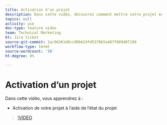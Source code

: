 ```yaml
---
title: Activation d’un projet
description: Dans cette vidéo, découvrez comment mettre votre projet en ligne à l’aide de l’état du projet.
topics: null
activity: use
doc-type: feature video
team: Technical Marketing
kt: Jira ticket
source-git-commit: 2ac96361d0cc90b62dfd5378b5a487f889d07199
workflow-type: tm+mt
source-wordcount: '38'
ht-degree: 0%

---
```


# Activation d’un projet

Dans cette vidéo, vous apprendrez à :

* Activation de votre projet à l’aide de l’état du projet

>[!VIDEO](https://video.tv.adobe.com/v/335093/?quality=12)
